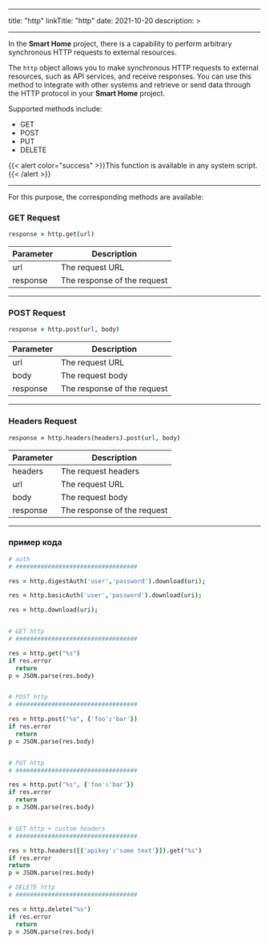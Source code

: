 
---
title: "http"
linkTitle: "http"
date: 2021-10-20
description: >

---

In the **Smart Home** project, there is a capability to perform arbitrary synchronous HTTP requests to external resources.

The `http` object allows you to make synchronous HTTP requests to external resources, such as API services, and receive responses. You can use this method to integrate with other systems and retrieve or send data through the HTTP protocol in your **Smart Home** project.

Supported methods include:
* GET
* POST
* PUT
* DELETE

{{< alert color="success" >}}This function is available in any system script.{{< /alert >}}

----------------

For this purpose, the corresponding methods are available:

### GET Request
```coffeescript
response = http.get(url)
```

|  Parameter  | Description  |
|-------------|---------|
| url |    The request URL   |
| response | The response of the request |

----------------

### POST Request
```coffeescript
response = http.post(url, body)
```

|  Parameter  | Description  |
|-------------|---------|
| url |    The request URL   |
| body |    The request body   |
| response | The response of the request |

----------------

### Headers Request
```coffeescript
response = http.headers(headers).post(url, body)
```

|  Parameter  | Description  |
|-------------|---------|
| headers |    The request headers   |
| url |    The request URL   |
| body |    The request body   |
| response | The response of the request |

----------------

### пример кода

```coffeescript
# auth
# ##################################

res = http.digestAuth('user','password').download(uri);

res = http.basicAuth('user','password').download(uri);

res = http.download(uri);


# GET http
# ##################################

res = http.get("%s")
if res.error
  return
p = JSON.parse(res.body)


# POST http
# ##################################

res = http.post("%s", {'foo':'bar'})
if res.error
  return
p = JSON.parse(res.body)


# PUT http
# ##################################

res = http.put("%s", {'foo':'bar'})
if res.error
  return
p = JSON.parse(res.body)


# GET http + custom headers
# ##################################

res = http.headers([{'apikey':'some text'}]).get("%s")
if res.error
return
p = JSON.parse(res.body)

# DELETE http
# ##################################

res = http.delete("%s")
if res.error
  return
p = JSON.parse(res.body)

```
